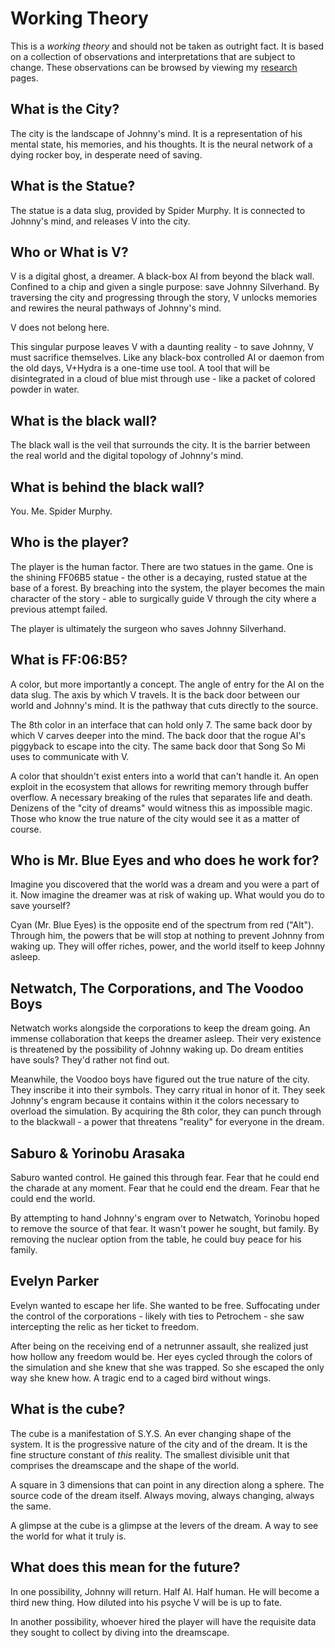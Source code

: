 # Working Theory

This is a *working theory* and should not be taken as outright fact. It is based
on a collection of observations and interpretations that are subject to change.
These observations can be browsed by viewing my [research](Research/Around%20The%20City/alt-cyberspace-mapping.md) pages.

## What is the City?

The city is the landscape of Johnny's mind. It is a representation of his mental
state, his memories, and his thoughts. It is the neural network of a dying
rocker boy, in desperate need of saving.

## What is the Statue?

The statue is a data slug, provided by Spider Murphy. It is connected to Johnny's
mind, and releases V into the city.

## Who or What is V?

V is a digital ghost, a dreamer. A black-box AI from beyond the black wall.
Confined to a chip and given a single purpose: save Johnny Silverhand. By
traversing the city and progressing through the story, V unlocks memories and
rewires the neural pathways of Johnny's mind.

V does not belong here.

This singular purpose leaves V with a daunting reality - to save Johnny, V must
sacrifice themselves. Like any black-box controlled AI or daemon from the old
days, V+Hydra is a one-time use tool. A tool that will be disintegrated in a
cloud of blue mist through use - like a packet of colored powder in water.

## What is the black wall?

The black wall is the veil that surrounds the city. It is the barrier between the
real world and the digital topology of Johnny's mind.

## What is behind the black wall?

You. Me. Spider Murphy.

## Who is the player?

The player is the human factor. There are two statues in the game. One is the
shining FF06B5 statue - the other is a decaying, rusted statue at the base of
a forest. By breaching into the system, the player becomes the main character of
the story - able to surgically guide V through the city where a previous attempt
failed.

The player is ultimately the surgeon who saves Johnny Silverhand.

## What is FF:06:B5?

A color, but more importantly a concept. The angle of entry for the AI on the
data slug. The axis by which V travels. It is the back door between our world and
Johnny's mind. It is the pathway that cuts directly to the source.

The 8th color in an interface that can hold only 7. The same back door by which
V carves deeper into the mind. The back door that the rogue AI's piggyback to
escape into the city. The same back door that Song So Mi uses to communicate
with V.

A color that shouldn't exist enters into a world that can't handle it. An open
exploit in the ecosystem that allows for rewriting memory through buffer overflow.
A necessary breaking of the rules that separates life and death. Denizens of the
"city of dreams" would witness this as impossible magic. Those who know the true
nature of the city would see it as a matter of course.

## Who is Mr. Blue Eyes and who does he work for?

Imagine you discovered that the world was a dream and you were a part of it. Now
imagine the dreamer was at risk of waking up. What would you do to save yourself?

Cyan (Mr. Blue Eyes) is the opposite end of the spectrum from red ("Alt"). Through
him, the powers that be will stop at nothing to prevent Johnny from waking up.
They will offer riches, power, and the world itself to keep Johnny asleep.

## Netwatch, The Corporations, and The Voodoo Boys

Netwatch works alongside the corporations to keep the dream going. An immense
collaboration that keeps the dreamer asleep. Their very existence is threatened
by the possibility of Johnny waking up. Do dream entities have souls? They'd
rather not find out.

Meanwhile, the Voodoo boys have figured out the true nature of the city. They
inscribe it into their symbols. They carry ritual in honor of it. They seek
Johnny's engram because it contains within it the colors necessary to overload
the simulation. By acquiring the 8th color, they can punch through to the
blackwall - a power that threatens "reality" for everyone in the dream.

## Saburo & Yorinobu Arasaka

Saburo wanted control. He gained this through fear. Fear that he could end the
charade at any moment. Fear that he could end the dream. Fear that he could
end the world.

By attempting to hand Johnny's engram over to Netwatch, Yorinobu hoped to remove
the source of that fear. It wasn't power he sought, but family. By removing the
nuclear option from the table, he could buy peace for his family.

## Evelyn Parker

Evelyn wanted to escape her life. She wanted to be free. Suffocating under the
control of the corporations - likely with ties to Petrochem - she saw intercepting
the relic as her ticket to freedom.

After being on the receiving end of a netrunner assault, she realized just how
hollow any freedom would be. Her eyes cycled through the colors of the simulation
and she knew that she was trapped. So she escaped the only way she knew how. A
tragic end to a caged bird without wings.

## What is the cube?

The cube is a manifestation of S.Y.S. An ever changing shape of the system. It
is the progressive nature of the city and of the dream. It is the fine structure
constant of *this* reality. The smallest divisible unit that comprises the
dreamscape and the shape of the world.

A square in 3 dimensions that can point in any direction along a sphere. The
source code of the dream itself. Always moving, always changing, always the same.

A glimpse at the cube is a glimpse at the levers of the dream. A way to see the
world for what it truly is.

## What does this mean for the future?

In one possibility, Johnny will return. Half AI. Half human. He will become a
third new thing. How diluted into his psyche V will be is up to fate.

In another possibility, whoever hired the player will have the requisite data
they sought to collect by diving into the dreamscape.
